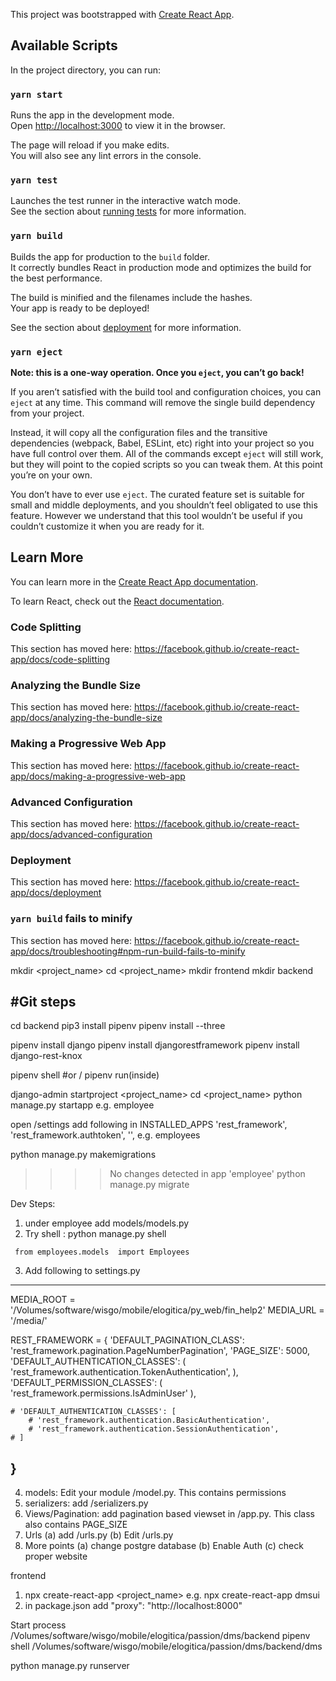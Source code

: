 This project was bootstrapped with [Create React App](https://github.com/facebook/create-react-app).

## Available Scripts

In the project directory, you can run:

### `yarn start`

Runs the app in the development mode.<br />
Open [http://localhost:3000](http://localhost:3000) to view it in the browser.

The page will reload if you make edits.<br />
You will also see any lint errors in the console.

### `yarn test`

Launches the test runner in the interactive watch mode.<br />
See the section about [running tests](https://facebook.github.io/create-react-app/docs/running-tests) for more information.

### `yarn build`

Builds the app for production to the `build` folder.<br />
It correctly bundles React in production mode and optimizes the build for the best performance.

The build is minified and the filenames include the hashes.<br />
Your app is ready to be deployed!

See the section about [deployment](https://facebook.github.io/create-react-app/docs/deployment) for more information.

### `yarn eject`

**Note: this is a one-way operation. Once you `eject`, you can’t go back!**

If you aren’t satisfied with the build tool and configuration choices, you can `eject` at any time. This command will remove the single build dependency from your project.

Instead, it will copy all the configuration files and the transitive dependencies (webpack, Babel, ESLint, etc) right into your project so you have full control over them. All of the commands except `eject` will still work, but they will point to the copied scripts so you can tweak them. At this point you’re on your own.

You don’t have to ever use `eject`. The curated feature set is suitable for small and middle deployments, and you shouldn’t feel obligated to use this feature. However we understand that this tool wouldn’t be useful if you couldn’t customize it when you are ready for it.

## Learn More

You can learn more in the [Create React App documentation](https://facebook.github.io/create-react-app/docs/getting-started).

To learn React, check out the [React documentation](https://reactjs.org/).

### Code Splitting

This section has moved here: https://facebook.github.io/create-react-app/docs/code-splitting

### Analyzing the Bundle Size

This section has moved here: https://facebook.github.io/create-react-app/docs/analyzing-the-bundle-size

### Making a Progressive Web App

This section has moved here: https://facebook.github.io/create-react-app/docs/making-a-progressive-web-app

### Advanced Configuration

This section has moved here: https://facebook.github.io/create-react-app/docs/advanced-configuration

### Deployment

This section has moved here: https://facebook.github.io/create-react-app/docs/deployment

### `yarn build` fails to minify

This section has moved here: https://facebook.github.io/create-react-app/docs/troubleshooting#npm-run-build-fails-to-minify



mkdir <project_name>
cd <project_name>
mkdir frontend
mkdir backend

#Git steps
-


cd backend
pip3 install pipenv
pipenv install --three


pipenv install django 
pipenv install  djangorestframework 
pipenv install  django-rest-knox

pipenv shell 
#or / pipenv run(inside)

django-admin startproject <project_name>
cd <project_name>
python manage.py startapp <service> e.g. employee

open <project-name>/settings
add following in INSTALLED_APPS
    'rest_framework',
    'rest_framework.authtoken',
    '<service>', e.g. employees

python manage.py makemigrations <service>
>>>> No changes detected in app 'employee'
python manage.py migrate 

Dev Steps:

1. under employee add models/models.py
2. Try shell :  python manage.py shell 
```
 from employees.models  import Employees
 ```

 3. Add following to settings.py
 --------------
 MEDIA_ROOT = '/Volumes/software/wisgo/mobile/elogitica/py_web/fin_help2'
MEDIA_URL = '/media/'

REST_FRAMEWORK = {
    'DEFAULT_PAGINATION_CLASS': 'rest_framework.pagination.PageNumberPagination',
    'PAGE_SIZE': 5000,
     'DEFAULT_AUTHENTICATION_CLASSES': (
       'rest_framework.authentication.TokenAuthentication',
   ),
   'DEFAULT_PERMISSION_CLASSES': (
        'rest_framework.permissions.IsAdminUser'
   ),
   
    # 'DEFAULT_AUTHENTICATION_CLASSES': [
        # 'rest_framework.authentication.BasicAuthentication',
        # 'rest_framework.authentication.SessionAuthentication',
    # ]
}
---------------
4. models: Edit your module <service>/model.py. This contains permissions
5. serializers: add <service>/serializers.py 
6. Views/Pagination: add pagination based viewset in <service>/app.py. This class also contains PAGE_SIZE
7. Urls
    (a) add <service>/urls.py
    (b)  Edit <project>/urls.py
8. More points
    (a) change postgre database
    (b) Enable Auth
    (c) check proper website



frontend
1. npx create-react-app <project_name>
e.g. npx create-react-app dmsui
2. in package.json add  "proxy": "http://localhost:8000" 




Start process
/Volumes/software/wisgo/mobile/elogitica/passion/dms/backend
pipenv shell 
/Volumes/software/wisgo/mobile/elogitica/passion/dms/backend/dms

python manage.py runserver
